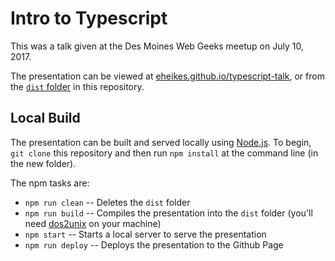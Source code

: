 # Intro to Typescript

This was a talk given at the Des Moines Web Geeks meetup on July 10, 2017.

The presentation can be viewed at [eheikes.github.io/typescript-talk](http://eheikes.github.io/typescript-talk/), or from the [`dist` folder](dist/) in this repository.

## Local Build

The presentation can be built and served locally using [Node.js](https://nodejs.org/). To begin, `git clone` this repository and then run `npm install` at the command line (in the new folder).

The npm tasks are:

* `npm run clean` -- Deletes the `dist` folder
* `npm run build` -- Compiles the presentation into the `dist` folder (you'll need [dos2unix](http://linuxcommand.org/man_pages/dos2unix1.html) on your machine)
* `npm start` -- Starts a local server to serve the presentation
* `npm run deploy` -- Deploys the presentation to the Github Page
